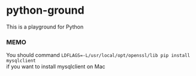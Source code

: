 # python-ground
This is a playground for Python

### MEMO
You should command `LDFLAGS=-L/usr/local/opt/openssl/lib pip install mysqlclient`
<br> if you want to install mysqlclient on Mac
